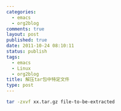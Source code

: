 ```yaml
--- 
categories: 
  - emacs
  - org2blog
comments: true
layout: post
published: true
date: 2011-10-24 08:10:11
status: publish
tags: 
  - emacs
  - Linux
  - org2blog
title: 解压tar包中特定文件
type: post
---
```


```sh
tar -zxvf xx.tar.gz file-to-be-extracted
```
       
